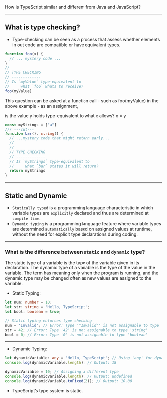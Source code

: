 How is TypeScript similar and different from Java and JavaScript?

- - - - - 

## What is type checking?

 - Type-checking can be seen as a process that assess whether elements in out code are compatible or have equivalent types.

```ts
function foo(x) {
  // ... mystery code ...
}
//
// TYPE CHECKING
// -------------
// Is `myValue` type-equivalent to
//     what `foo` whats to receive?
foo(myValue)
```

This question can be asked at a function call - such as foo(myValue) in the above example - as an assignment,

is the value y holds type-equivalent to what `x` allows?
x = y

```ts
const myStrings = ["a"]
/// ---cut---
function bar(): string[] {
  // ...mystery code that might return early...
  //
  //
  // TYPE CHECKING
  // -------------
  // Is `myStrings` type-equivalent to
  //     what `bar` states it will return?
  return myStrings
}
```

- - - - - 

## Static and Dynamic 
- `Statically typed` is a programming language characteristic in which variable types are `explicitly` declared and thus are determined at `compile time`.
- `Dynamic typing` is a programming language feature where variable types are determined `automatically` based on assigned values at runtime, without the need for explicit type declarations during coding.

- - - - -

### What is the difference between `static` and `dynamic` type?
The static type of a variable is the type of the variable given in its declaration. The dynamic type of a variable is the type of the value in the variable. The term has meaning only when the program is running, and the dynamic type may be changed often as new values are assigned to the variable.

- Static Typing:

```ts
let num: number = 10;
let str: string = 'Hello, TypeScript';
let bool: boolean = true;

// Static typing enforces type checking
num = 'Invalid'; // Error: Type '"Invalid"' is not assignable to type 'number'
str = 42; // Error: Type '42' is not assignable to type 'string'
bool = 0; // Error: Type '0' is not assignable to type 'boolean'
 ```

- - - - - 

- Dynamic Typing:

```ts
let dynamicVariable: any = 'Hello, TypeScript'; // Using 'any' for dynamic typing
console.log(dynamicVariable.length); // Output: 18

dynamicVariable = 10; // Assigning a different type
console.log(dynamicVariable.length); // Output: undefined
console.log(dynamicVariable.toFixed(2)); // Output: 10.00

```

- TypeScript’s type system is static.

